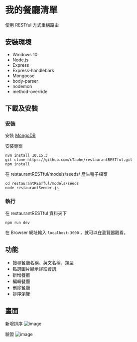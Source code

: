 # 我的餐廳清單

使用 RESTful 方式重構路由

## 安裝環境

- Windows 10
- Node.js
- Express
- Express-handlebars
- Mongoose
- body-parser
- nodemon
- method-override

## 下載及安裝

### 安裝

安裝 [MongoDB](https://www.mongodb.com/download-center/community)

安裝專案
```
nvm install 10.15.3
git clone https://github.com/cTaohe/restaurantRESTful.git
npm install
```

在 restaurantRESTful/models/seeds/ 產生種子檔案

```
cd restaurantRESTful/models/seeds
node restaurantSeeder.js
```

### 執行

在 restaurantRESTful 資料夾下
```
npm run dev
```
在 Browser 網址輸入 `localhost:3000` ，就可以在瀏覽器觀看。

## 功能

- 搜尋餐廳名稱、英文名稱、類型
- 點選圖片顯示詳細資訊
- 新增餐廳
- 編輯餐廳
- 刪除餐廳
- 排序瀏覽

## 畫面
新增排序
![image](https://lh3.googleusercontent.com/gcevGGOHw7s09N7OxmA063YC8I02y1R_GgIZmGJ2uhd82o1fBheuhLCRZR8OAoxTLH_5O0wdY0tbUFoUmPMEBybpdqNNU2YeaTmAP2eJmbn5uHd190F3JIyI2MS4n6jHc0YcRdsIl7nDSUqNCaP6MkLxheSKo_xqCaDWzsx0Uc5aho82wP1V7r5HW9xp68LlVCNEf7oUGzt2of1K84hKyQ69RH8eMHoYfDTmgjkLfcoUeFGiylxcykghwUMx65DG_vrxjPuK37Cp4etKwgkcvcOf6svNZUd7h_0N9MI-_HgJlTONS3GuAVcnYNpDntPzybriprPqbl0l_RdenJMyp9LBcrWbAgcsPdIzZ1Iqv-uPVyEemhZdZy-cXUtIqeDY-RESfHHv9Fiff2sG65xq0jNNUXmsBMWz3ZYP65v-91DCkYdg2P4fvJHJfXSYfWZmqYHIPjZSE-Xj7tYTRkcrywRWYOA1IsrlYMe6cMx74RwAq5cOZ-NTrB_d3i6jbQC5xJgiQ9rksbMV0_SaUMaDW-7Q4HsZUr82ZSEW9UMbU9A4opKd3Ym7CHmHlbzr1bbbUUfVkZIR4Om-aXeYBLkrWzLaX9aQfN7An77wNUS26VqdzpKoUUFCsYsh6H0ggBrDpZmGMLWVv6GKwwJvF7RS2jA5G2FSZNWQ_fYuRI6raAMIyDowrChJfodSsdTJVsm4VTdw-miljOVz_r6cTpMn60G7=w1358-h951-no)

驗證
![image](https://lh3.googleusercontent.com/C6Vz5h7y0fwF36-w8dCrmoC-eUm3wg6C9BOksWjR_WlwRhMTJwYxIDjwq7OfPp4xUSxZ1X6VF3kiOruYCAonvZh0Z8IzAybmzayhZMDcBUNxqHcGHmk4I5ZYl3V6thHfCwI-jsHOXAsGwsUB9NTRzJecafYH8gLHvokYVMBBgwNte_vA2AS6aeUOJ08bsL33lzOOyh6Pn9q0nz16KsW8WlorAj6xfc68lb_SA6vN6yydnsD-QLzcQa-G6rHIjvhjh0UbRAIKJFBXo8_-sxFGhV5OgWxmVEZcsjPSpDb6jKqoQpnIRWfrdN7BfUV6KauLkT5eeofe_KNqX_TGOnQvp81_yqB07uc2OZfZnzrCV-NjKAcWcorPVc2slPMQ1A0N-NYvGK8ubhTjOxPirvdH3cligBMt942r0d3zWG5CtD6sWN7Kcc7QEHCsG_0Oxg5eqAn3BPYt0KpN6UwB2NvC1XzIZnQy5iGQjLGG6gNT7rIcxiJv8oZHTQgarZZSX-ypZ_vBxzBnRIhjXsDD5oQlhpq01JOJhlcPfKEaSutz0sOo8-BosAK1wIX4PnnesOh_FFtWVJuzQE_drlqEuVT4-u3hzu5ihyQnhHXbETT8PqXbJUGiFf0VxV9LFivbjPn16d1Vwz63-PIgCkSB6-pW8jWeh_H0oyuSPNVOBT3XMsEdCEfrSuwVVVbnHVhZXf6gXUIztqBGWN2VXHIUk5FmzxzY=w1358-h951-no)
